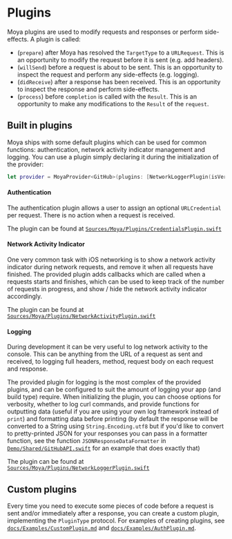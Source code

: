 Plugins
=======

Moya plugins are used to modify requests and responses or perform side-effects.
A plugin is called:
- (`prepare`) after Moya has resolved the `TargetType` to a `URLRequest`.
  This is an opportunity to modify the request before it is sent (e.g. add
  headers).
- (`willSend`) before a request is about to be sent. This is an
  opportunity to inspect the request and perform any side-effects (e.g. logging).
- (`didReceive`) after a response has been received. This is an
  opportunity to inspect the response and perform side-effects.
- (`process`) before `completion` is called with the `Result`. This is
  an opportunity to make any modifications to the `Result` of the `request`.

## Built in plugins
Moya ships with some default plugins which can be used for common functions: authentication, network activity indicator management and logging.
You can use a plugin simply declaring it during the initialization of the provider:

```swift
let provider = MoyaProvider<GitHub>(plugins: [NetworkLoggerPlugin(isVerbose: true)])
```

#### Authentication
The authentication plugin allows a user to assign an optional `URLCredential` per request. There is no action when a request is received.

The plugin can be found at [`Sources/Moya/Plugins/CredentialsPlugin.swift`](../Sources/Moya/Plugins/CredentialsPlugin.swift)

#### Network Activity Indicator
One very common task with iOS networking is to show a network activity indicator during network requests, and remove it when all requests have finished. The provided plugin adds callbacks which are called when a requests starts and finishes, which can be used to keep track of the number of requests in progress, and show / hide the network activity indicator accordingly.

The plugin can be found at [`Sources/Moya/Plugins/NetworkActivityPlugin.swift`](../Sources/Moya/Plugins/NetworkActivityPlugin.swift)

#### Logging
During development it can be very useful to log network activity to the console. This can be anything from the URL of a request as sent and received, to logging full headers, method, request body on each request and response.

The provided plugin for logging is the most complex of the provided plugins, and can be configured to suit the amount of logging your app (and build type) require. When initializing the plugin, you can choose options for verbosity, whether to log curl commands, and provide functions for outputting data (useful if you are using your own log framework instead of `print`) and formatting data before printing (by default the response will be converted to a String using `String.Encoding.utf8` but if you'd like to convert to pretty-printed JSON for your responses you can pass in a formatter function, see the function `JSONResponseDataFormatter` in [`Demo/Shared/GitHubAPI.swift`](../Demo/Shared/GitHubAPI.swift) for an example that does exactly that)

The plugin can be found at [`Sources/Moya/Plugins/NetworkLoggerPlugin.swift`](../Sources/Moya/Plugins/NetworkLoggerPlugin.swift)

## Custom plugins

Every time you need to execute some pieces of code before a request is sent and/or immediately after a response, you can create a custom plugin, implementing the `PluginType` protocol.
For examples of creating plugins, see [`docs/Examples/CustomPlugin.md`](Examples/CustomPlugin.md) and [`docs/Examples/AuthPlugin.md`](Examples/AuthPlugin.md).
